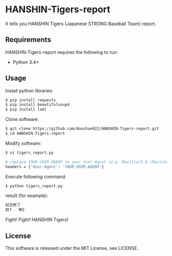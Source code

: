 # HANSHIN-Tigers-report
It tells you HANSHIN Tigers (Japanese STRONG Baseball Team) report.

## Requirements
HANSHIN-Tigers-report requires the following to run:

- Python 3.4+

## Usage
Install python libraries:
```bash
$ pip install requests
$ pip install beautifulsoup4
$ pip install lxml
```

Clone software:
```bash
$ git clone https://github.com/donchan922/HANSHIN-Tigers-report.git
$ cd HANSHIN-Tigers-report
```

Modify software:
```bash
$ vi tigers_report.py

# replace YOUR-USER-AGENT to your User-Agent (e.g. Mozilla/5.0 (Macintosh; Intel Mac OS X 10_13_3) AppleWebKit/537.36 (KHTML, like Gecko) Chrome/64.0.3282.167 Safari/537.36)
headers = {'User-Agent': 'YOUR-USER-AGENT'}
```

Execute following command:
```bash
$ python tigers_report.py
```

result (for example):
```bash
試合終了
巨7 - 神2
```
Fight! Fight! HANSHIN Tigers!

## License
This software is released under the MIT License, see LICENSE.
